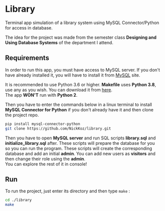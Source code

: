 # Library

Terminal app simulation of a library system using MySQL Connector/Python for access in database.
  
The idea for the project was made from the semester class **Designing and Using Database Systems** of the department I attend.  
  

## Requirements

In order to run this app, you must have access to MySQL server. If you don't have already installed it,
you will have to install it from [MySQL](https://dev.mysql.com/downloads/mysql/) site.
      
It is recommended to use Python 3.6 or higher. **Makefile** uses **Python 3.8**, use any as you wish. You can download it from [here](https://www.python.org/downloads/).  
The app **WON'T** run with **Python 2**.
      
Then you have to enter the commands below in a linux terminal to install **MySQL Connector for Python** if you don't already have it and then clone the project repo.
      
```bash
pip install mysql-connector-python
git clone https://github.com/NickKoz/library.git
```  

Then you have to open **MySQL server** and run SQL scripts **library.sql** and **initialize_library.sql** after. These scripts will prepare the database for you so you can run the program. These scripts will create the corresponding database and add an initial **admin**. You can add new users as **visitors** and then change their role using the **admin**.  
You can explore the rest of it in console!


## Run
To run the project, just enter its directory and then type `make` :
```bash
cd ./library
make
```


